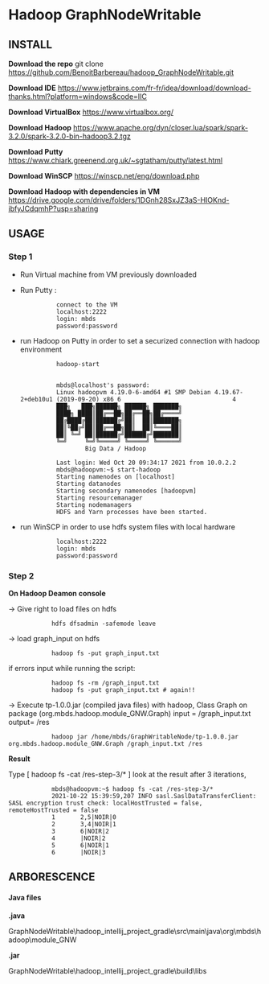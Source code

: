 
# Hadoop GraphNodeWritable


## INSTALL


**Download the repo**
				git clone https://github.com/BenoitBarbereau/hadoop_GraphNodeWritable.git


**Download IDE**
				https://www.jetbrains.com/fr-fr/idea/download/download-thanks.html?platform=windows&code=IIC


**Download VirtualBox**
				https://www.virtualbox.org/


**Download Hadoop**
				https://www.apache.org/dyn/closer.lua/spark/spark-3.2.0/spark-3.2.0-bin-hadoop3.2.tgz


**Download Putty**
				https://www.chiark.greenend.org.uk/~sgtatham/putty/latest.html


**Download WinSCP**
				https://winscp.net/eng/download.php


**Download Hadoop with dependencies in VM**
				https://drive.google.com/drive/folders/1DGnh28SxJZ3aS-HIOKnd-ibfyJCdqmhP?usp=sharing


## USAGE

### Step 1 

- Run Virtual machine from VM previously downloaded

- Run Putty :

				connect to the VM 
				localhost:2222
				login: mbds
				password:password

- run Hadoop on Putty in order to set a securized connection with hadoop environment

				hadoop-start


				mbds@localhost's password:
				Linux hadoopvm 4.19.0-6-amd64 #1 SMP Debian 4.19.67-2+deb10u1 (2019-09-20) x86_6                               4
				███╗   ███╗██████╗ ██████╗ ███████╗
				████╗ ████║██╔══██╗██╔══██╗██╔════╝
				██╔████╔██║██████╔╝██║  ██║███████╗
				██║╚██╔╝██║██╔══██╗██║  ██║╚════██║
				██║ ╚═╝ ██║██████╔╝██████╔╝███████║
				╚═╝     ╚═╝╚═════╝ ╚═════╝ ╚══════╝
						Big Data / Hadoop

				Last login: Wed Oct 20 09:34:17 2021 from 10.0.2.2
				mbds@hadoopvm:~$ start-hadoop
				Starting namenodes on [localhost]
				Starting datanodes
				Starting secondary namenodes [hadoopvm]
				Starting resourcemanager
				Starting nodemanagers
				HDFS and Yarn processes have been started.


- run WinSCP in order to use hdfs system files with local hardware

				localhost:2222
				login: mbds
				password:password



### Step 2 


**On Hadoop Deamon console**


-> Give right to load files on hdfs


				hdfs dfsadmin -safemode leave


-> load graph_input on hdfs


				hadoop fs -put graph_input.txt

if errors input while running the script:

				hadoop fs -rm /graph_input.txt
				hadoop fs -put graph_input.txt # again!!



-> Execute tp-1.0.0.jar (compiled java files) with hadoop, Class Graph on package (org.mbds.hadoop.module_GNW.Graph) input = /graph_input.txt output= /res


				hadoop jar /home/mbds/GraphWritableNode/tp-1.0.0.jar org.mbds.hadoop.module_GNW.Graph /graph_input.txt /res


**Result**

Type  [ hadoop fs -cat /res-step-3/* ] look at the result after 3 iterations,



				mbds@hadoopvm:~$ hadoop fs -cat /res-step-3/*
				2021-10-22 15:39:59,207 INFO sasl.SaslDataTransferClient: SASL encryption trust check: localHostTrusted = false, remoteHostTrusted = false
				1       2,5|NOIR|0
				2       3,4|NOIR|1
				3       6|NOIR|2
				4       |NOIR|2
				5       6|NOIR|1
				6       |NOIR|3


## ARBORESCENCE

#### Java files


**.java**

GraphNodeWritable\hadoop_intellij_project_gradle\src\main\java\org\mbds\hadoop\module_GNW


**.jar**

GraphNodeWritable\hadoop_intellij_project_gradle\build\libs
